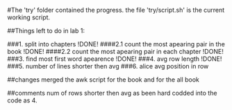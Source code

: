 #The 'try' folder contained the progress.
the file 'try/script.sh' is the current working script.

##Things left to do in lab 1:

###1. split into chapters !DONE!
####2.1 count the most apearing pair in the book !DONE!
####2.2 count the most apearing pair in each chapter !DONE!
###3. find most first word apearence !DONE!
###4. avg row length !DONE!
###5. number of lines shorter then avg
###6. alice avg position in row
 
##changes
merged the awk script for the book and for the all book

##comments
num of rows shorter then avg as been hard codded into the code as 4.
